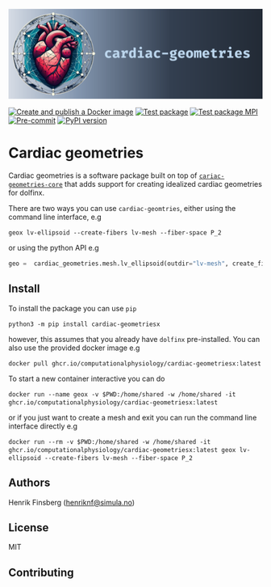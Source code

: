 ![_](docs/_static/logo.png)

[![Create and publish a Docker image](https://github.com/ComputationalPhysiology/cardiac-geometriesx/actions/workflows/docker-image.yml/badge.svg)](https://github.com/ComputationalPhysiology/cardiac-geometriesx/actions/workflows/docker-image.yml)
[![Test package](https://github.com/ComputationalPhysiology/cardiac-geometriesx/actions/workflows/test.yml/badge.svg)](https://github.com/ComputationalPhysiology/cardiac-geometriesx/actions/workflows/test.yml)
[![Test package MPI](https://github.com/ComputationalPhysiology/cardiac-geometriesx/actions/workflows/test-mpi.yml/badge.svg)](https://github.com/ComputationalPhysiology/cardiac-geometriesx/actions/workflows/test-mpi.yml)
[![Pre-commit](https://github.com/ComputationalPhysiology/cardiac-geometriesx/actions/workflows/pre-commit.yml/badge.svg)](https://github.com/ComputationalPhysiology/cardiac-geometriesx/actions/workflows/pre-commit.yml)
[![PyPI version](https://badge.fury.io/py/cardiac-geometriesx.svg)](https://badge.fury.io/py/cardiac-geometriesx)

# Cardiac geometries

Cardiac geometries is a software package built on top of [`cariac-geometries-core`](https://github.com/ComputationalPhysiology/cardiac-geometries-core) that adds support for creating idealized cardiac geometries for dolfinx.

There are two ways you can use `cardiac-geomtries`, either using the command line interface, e.g
```
geox lv-ellipsoid --create-fibers lv-mesh --fiber-space P_2
```

or using the python API e.g
```python
geo =  cardiac_geometries.mesh.lv_ellipsoid(outdir="lv-mesh", create_fibers=True, fiber_space="P_2")
```

## Install

To install the package you can use `pip`
```
python3 -m pip install cardiac-geometriesx
```
however, this assumes that you already have `dolfinx` pre-installed. You can also use the provided docker image e.g
```
docker pull ghcr.io/computationalphysiology/cardiac-geometriesx:latest
```
To start a new container interactive you can do
```
docker run --name geox -v $PWD:/home/shared -w /home/shared -it ghcr.io/computationalphysiology/cardiac-geometriesx:latest
```
or if you just want to create a mesh and exit you can run the command line interface directly e.g
```
docker run --rm -v $PWD:/home/shared -w /home/shared -it ghcr.io/computationalphysiology/cardiac-geometriesx:latest geox lv-ellipsoid --create-fibers lv-mesh --fiber-space P_2
```

## Authors
Henrik Finsberg (henriknf@simula.no)

## License
MIT

## Contributing
